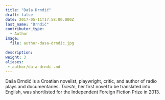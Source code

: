 ```yaml
---
title: "Daša Drndić"
draft: false
date: 2017-05-11T17:58:00.000Z
last_name: "Drndić"
contributor_type:
  - Author
image:
  file: author-dasa-drndic.jpg

description:
weight: 3
aliases:
 - author/da-a-drndi-.md
---
```


Daša Drndić is a Croatian novelist, playwright, critic, and author of radio plays and documentaries. _Trieste_, her first novel to be translated into English, was shortlisted for the Independent Foreign Fiction Prize in 2013.
